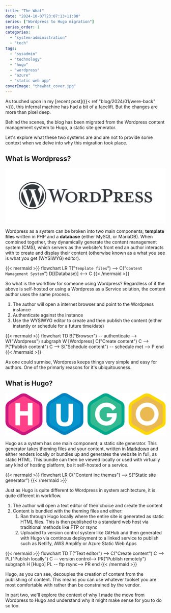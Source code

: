 ```yaml
---
title: "The What"
date: "2024-10-07T23:07:13+11:00"
series: ["Wordpress to Hugo migration"]
series_order: 1
categories: 
  - "system-administration"
  - "tech"
tags: 
  - "sysadmin"
  - "technology"
  - "hugo"
  - "wordpress"
  - "azure"
  - "static web app"
coverImage: "thewhat_cover.jpg"
---
```


As touched upon in my [recent post]({{< ref "blog/2024/01/were-back" >}}), this infernal machine has had a bit of a facelift. But the changes are more than pixel deep.

Behind the scenes, the blog has been migrated from the Wordpress content management system to Hugo, a static site generator.

Let's explore what these two systems are and are not to provide some context when we delve into why this migration took place.

## What is Wordpress?

![](images/wp_logo.png)

Wordpress as a system can be broken into two main components; **template files** written in PHP and a **database** (either MySQL or MariaDB). When combined together, they dynamically generate the content management system (CMS), which servers as the website's front end an author interacts with to create and display their content (otherwise known as a what you see is what you get (WYSIWYG) editor).

{{< mermaid >}}
flowchart LR
T("`Template
files`") --> C("`Content
Management
System`")
D[(Database)] <--> C
{{< /mermaid >}}

So what is the workflow for someone using Wordpress? Regardless of if the above is self-hosted or using a Wordpress as a Service solution, the content author uses the same process.

1. The author will open a internet browser and point to the Wordpress instance
2. Authenticate against the instance
3. Use the WYSIWYG editor to create and then publish the content (either instantly or schedule for a future time/date)

{{< mermaid >}}
flowchart TD
B("Browser") -- authenticate --> W("Wordpress")
subgraph W [Wordpress]
C("Create content")
C --> P("Publish content")
C --> S("Schedule content") -- schedule met --> P
end
{{< /mermaid >}}

As one could surmise, Wordpress keeps things very simple and easy for authors. One of the primarly reasons for it's ubiquitousness. 

## What is Hugo?

![](images/hugo_logo.png)

Hugo as a system has one main component; a static site generator. This generator takes theming files and your content, written in [Markdown](https://commonmark.org/help/) and either renders locally or bundles up and generates the website in full, as static HTML. This bundle can then be viewed locally or used with virtually any kind of hosting platform, be it self-hosted or a service.

{{< mermaid >}}
flowchart LR
C("Content inc
themes") --> S("Static site
generator")
{{< /mermaid >}}

Just as Hugo is quite different to Wordpress in system architecture, it is quite different in workflow.

1. The author will open a text editor of their choice and create the content
2. Content is bundled with the theming files and either:
    1. Ran through Hugo locally where the entire site is generated as static HTML files. This is then published to a standard web host via traditional methods like FTP or rsync
    2. Uploaded to version control system like GitHub and then generated with Hugo via continous deployment to a linked service to publish such as Netlify, AWS Amplify or Azure Static Web Apps

{{< mermaid >}}
flowchart TD
T("Text editor") --> C("Create content")
C --> PL("Publish locally")
C -- version control--> PR("Publish remotely")
subgraph H [Hugo]
PL -- ftp rsync--> PR
end
{{< /mermaid >}}

Hugo, as you can see, decouples the creation of content from the publishing of content. This means you can use whatever toolset you are most comfortable with rather than be constrained by the vendor.

In part two, we'll explore the context of why I made the move from Wordpress to Hugo and understand why it might make sense for you to do so too.